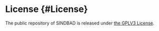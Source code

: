 
# License {#License}

The public repository of SINDBAD is released under [the GPLV3 License](https://www.gnu.org/licenses/gpl-3.0.txt).
